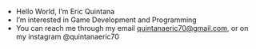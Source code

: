 - Hello World, I’m Eric Quintana
- I’m interested in Game Development and Programming
- You can reach me through my email quintanaeric70@gmail.com, or on my instagram @quintanaeric70
